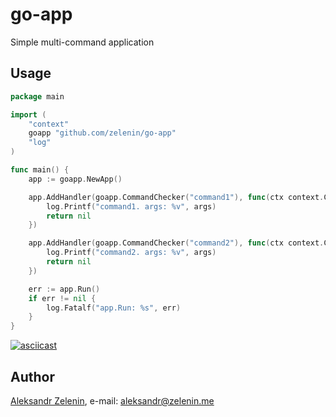 # go-app

Simple multi-command application

## Usage
```go
package main

import (
	"context"
	goapp "github.com/zelenin/go-app"
	"log"
)

func main() {
	app := goapp.NewApp()

	app.AddHandler(goapp.CommandChecker("command1"), func(ctx context.Context, args []string) error {
		log.Printf("command1. args: %v", args)
		return nil
	})

	app.AddHandler(goapp.CommandChecker("command2"), func(ctx context.Context, args []string) error {
		log.Printf("command2. args: %v", args)
		return nil
	})

	err := app.Run()
	if err != nil {
		log.Fatalf("app.Run: %s", err)
	}
}
```

[![asciicast](https://asciinema.org/a/478476.svg)](https://asciinema.org/a/478476)

## Author

[Aleksandr Zelenin](https://github.com/zelenin/), e-mail: [aleksandr@zelenin.me](mailto:aleksandr@zelenin.me)
